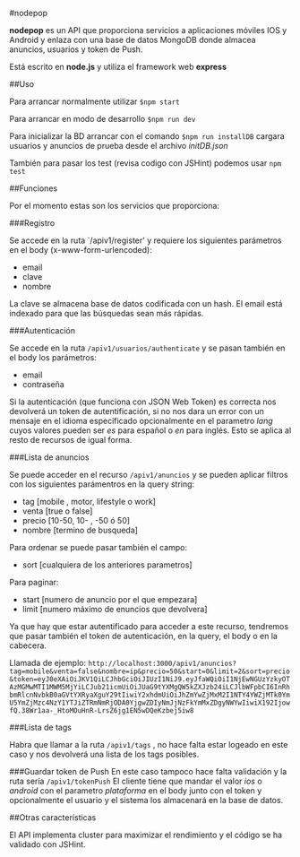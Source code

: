 #nodepop

**nodepop** es un API que proporciona servicios a aplicaciones móviles IOS y Android y enlaza con una base de datos MongoDB donde almacea anuncios, usuarios y token de Push.

Está escrito en **node.js** y utiliza el framework web **express**

##Uso

Para arrancar normalmente utilizar `$npm start`

Para arrancar en modo de desarrollo `$npm run dev`

Para inicializar la BD arrancar con el comando `$npm run installDB` cargara usuarios y anuncios de prueba desde el archivo *initDB.json*

También para pasar los test (revisa codigo con JSHint) podemos usar `npm test`


##Funciones

Por el momento estas son los servicios que proporciona:

###Registro

Se accede en la ruta `/apiv1/register' y requiere los siguientes parámetros en el body (x-www-form-urlencoded):

* email
* clave
* nombre

La clave se almacena base de datos codificada con un hash. El email está indexado para que las búsquedas sean más rápidas.

###Autenticación

Se accede en la ruta `/apiv1/usuarios/authenticate` y se pasan también en el body los parámetros:

* email
* contraseña

Si la autenticación (que funciona con JSON Web Token) es correcta nos devolverá un token de autentificación, si no nos dara un error con un mensaje en el idioma especificado opcionalmente en el parametro *lang* cuyos valores pueden ser *es* para español o *en* para inglés. Esto se aplica al resto de recursos de igual forma.


###Lista de anuncios

Se puede acceder en el recurso `/apiv1/anuncios` y se pueden aplicar filtros con los siguientes parámentros en la query string:

* tag [mobile , motor, lifestyle o work]
* venta [true o false]
* precio [10-50, 10- , -50 ó 50]
* nombre [termino de busqueda]

Para ordenar se puede pasar también el campo:

* sort [cualquiera de los anteriores parametros]

Para paginar:

* start [numero de anuncio por el que empezara]
* limit [numero máximo de enuncios que devolvera]

Ya que hay que estar autentificado para acceder a este recurso, tendremos que pasar también el token de autenticación, en la query, el body o en la cabecera.

Llamada de ejemplo: `http://localhost:3000/apiv1/anuncios?tag=mobile&venta=false&nombre=ip&precio=50&start=0&limit=2&sort=precio&token=eyJ0eXAiOiJKV1QiLCJhbGciOiJIUzI1NiJ9.eyJfaWQiOiI1NjEwNGUzYzkyOTAzMGMwMTI1MWM5MjYiLCJub21icmUiOiJUaG9tYXMgQW5kZXJzb24iLCJlbWFpbCI6InRhbmRlcnNvbkB0aGVtYXRyaXguY29tIiwiY2xhdmUiOiJhZmYwZjMxM2I1NTY4YWZjMTk0YmU5YmZjMzc4NzY1YTJiZTRmNmRjODA0YjgwZDIyNmJjNzFkYmMxZDgyNWYwIiwiX192IjowfQ.38Wr1aa-_HtoMOuHnR-LrsZ6jg1EN5wDQeKzbej5iw8`

###Lista de tags

Habra que llamar a la ruta `/apiv1/tags` , no hace falta estar logeado en este caso y nos devolverá una lista de los tags posibles.

###Guardar token de Push
En este caso tampoco hace falta validación y la ruta sería `/apiv1/tokenPush` 
El cliente tiene que mandar el valor *ios* o *android* con el parametro *plataforma* en el body junto con el token y opcionalmente el usuario y el sistema los almacenará en la base de datos.

##Otras características

El API implementa cluster para maximizar el rendimiento y el código se ha validado con JSHint.

